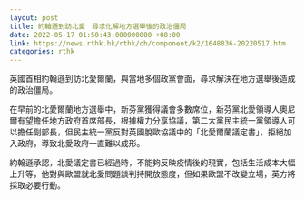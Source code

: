 ```yaml
---
layout: post
title: 約翰遜到訪北愛　尋求化解地方選舉後的政治僵局
date: 2022-05-17 01:50:43.000000000 +08:00
link: https://news.rthk.hk/rthk/ch/component/k2/1648836-20220517.htm
categories: rthk
---
```


英國首相約翰遜到訪北愛爾蘭，與當地多個政黨會面，尋求解決在地方選舉後造成的政治僵局。

在早前的北愛爾蘭地方選舉中，新芬黨獲得議會多數席位，新芬黨北愛領導人奧尼爾有望擔任地方政府首席部長，根據權力分享協議，第二大黨民主統一黨領導人可以擔任副部長，但民主統一黨反對英國脫歐協議中的「北愛爾蘭議定書」，拒絕加入政府，導致北愛政府一直難以成形。

約翰遜承認，北愛議定書已經過時，不能夠反映疫情後的現實，包括生活成本大幅上升等，他對與歐盟就北愛問題談判持開放態度，但如果歐盟不改變立場，英方將採取必要行動。
